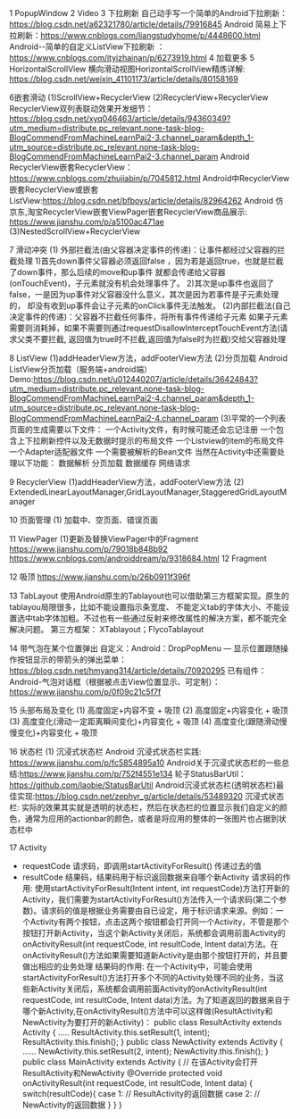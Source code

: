 1 PopupWindow
2 Video
3 下拉刷新
自己动手写一个简单的Android下拉刷新：https://blog.csdn.net/a62321780/article/details/79916845
Android 简易上下拉刷新：https://www.cnblogs.com/liangstudyhome/p/4448600.html
Android--简单的自定义ListView下拉刷新 ：https://www.cnblogs.com/ityizhainan/p/6273919.html
4 加载更多
5 HorizontalScrollView
横向滑动视图HorizontalScrollView精炼详解: https://blog.csdn.net/weixin_41101173/article/details/80158169

6嵌套滑动
(1)ScrollView+RecyclerView
(2)RecyclerView+RecyclerView
RecyclerView双列表联动效果开发细节：https://blog.csdn.net/xyq046463/article/details/94360349?utm_medium=distribute.pc_relevant.none-task-blog-BlogCommendFromMachineLearnPai2-3.channel_param&depth_1-utm_source=distribute.pc_relevant.none-task-blog-BlogCommendFromMachineLearnPai2-3.channel_param
Android RecyclerView嵌套RecyclerView：https://www.cnblogs.com/zhujiabin/p/7045812.html
Android中RecyclerView嵌套RecyclerView或嵌套ListView:https://blog.csdn.net/bfboys/article/details/82964262
Android 仿京东,淘宝RecyclerView嵌套ViewPager嵌套RecyclerView商品展示:
https://www.jianshu.com/p/a5100ac471ae
(3)NestedScrollView+RecyclerView

7 滑动冲突
(1) 外部拦截法(由父容器决定事件的传递)：让事件都经过父容器的拦截处理
1)首先down事件父容器必须返回false ，因为若是返回true，也就是拦截了down事件，那么后续的move和up事件
就都会传递给父容器(onTouchEvent)，子元素就没有机会处理事件了。
2)其次是up事件也返回了false，一是因为up事件对父容器没什么意义，其次是因为若事件是子元素处理的，
却没有收到up事件会让子元素的onClick事件无法触发。
(2)内部拦截法(自己决定事件的传递)：父容器不拦截任何事件，将所有事件传递给子元素
如果子元素需要则消耗掉，如果不需要则通过requestDisallowInterceptTouchEvent方法(请求父类不要拦截,
返回值为true时不拦截,返回值为false时为拦截)交给父容器处理


8 ListView
(1)addHeaderView方法，addFooterView方法
(2)分页加载
Android ListView分页加载（服务端+android端）Demo:https://blog.csdn.net/u012440207/article/details/36424843?utm_medium=distribute.pc_relevant.none-task-blog-BlogCommendFromMachineLearnPai2-4.channel_param&depth_1-utm_source=distribute.pc_relevant.none-task-blog-BlogCommendFromMachineLearnPai2-4.channel_param
(3)平常的一个列表页面的生成需要以下文件：
一个Activity文件，有时候可能还会忘记注册
一个包含上下拉刷新控件以及无数据时提示的布局文件
一个Listview的item的布局文件
一个Adapter适配器文件
一个需要被解析的Bean文件
当然在Activity中还需要处理以下功能：
数据解析
分页加载
数据缓存
网络请求

9 RecyclerView
(1)addHeaderView方法，addFooterView方法
(2) ExtendedLinearLayoutManager,GridLayoutManager,StaggeredGridLayoutManager

10 页面管理
(1) 加载中、空页面、错误页面

11 ViewPager
(1)更新及替换ViewPager中的Fragment
https://www.jianshu.com/p/79018b848b92
https://www.cnblogs.com/androiddream/p/9318684.html
12 Fragment

12 吸顶
https://www.jianshu.com/p/26b0911f396f

13 TabLayout
使用Android原生的Tablayout也可以借助第三方框架实现。原生的tablayou局限很多，比如不能设置指示条宽度、
不能定义tab的字体大小、不能设置选中tab字体加粗。不过也有一些通过反射来修改属性的解决方案，都不能完全解决问题。
第三方框架：
XTablayout；FlycoTablayout

14 带气泡在某个位置弹出
自定义：Android：DropPopMenu — 显示位置跟随操作按钮显示的带箭头的弹出菜单：https://blog.csdn.net/hmyang314/article/details/70920295
已有组件：Android-气泡对话框（根据被点击View位置显示、可定制）：https://www.jianshu.com/p/0f09c21c5f7f

15 头部布局及变化
(1) 高度固定+内容不变 + 吸顶
(2) 高度固定+内容变化 + 吸顶
(3) 高度变化(滑动一定距离瞬间变化)+内容变化 + 吸顶
(4) 高度变化(跟随滑动慢慢变化)+内容变化 + 吸顶

16 状态栏
(1) 沉浸式状态栏
Android 沉浸式状态栏实践: https://www.jianshu.com/p/fc5854895a10
Android关于沉浸式状态栏的一些总结:https://www.jianshu.com/p/752f4551e134
轮子StatusBarUtil：https://github.com/laobie/StatusBarUtil
Android沉浸式状态栏(透明状态栏)最佳实现:https://blog.csdn.net/zephyr_g/article/details/53489320
沉浸式状态栏:
实际的效果其实就是透明的状态栏，然后在状态栏的位置显示我们自定义的颜色，通常为应用的actionbar的颜色，或者是将应用的整体的一张图片也占据到状态栏中

17 Activity
* requestCode 请求码，即调用startActivityForResult() 传递过去的值
* resultCode 结果码，结果码用于标识返回数据来自哪个新Activity
请求码的作用:
使用startActivityForResult(Intent intent, int requestCode)方法打开新的Activity，我们需要为startActivityForResult()方法传入一个请求码(第二个参数)。请求码的值是根据业务需要由自已设定，用于标识请求来源。例如：一个Activity有两个按钮，点击这两个按钮都会打开同一个Activity，不管是那个按钮打开新Activity，当这个新Activity关闭后，系统都会调用前面Activity的onActivityResult(int requestCode, int resultCode, Intent data)方法。在onActivityResult()方法如果需要知道新Activity是由那个按钮打开的，并且要做出相应的业务处理
结果码的作用:
在一个Activity中，可能会使用startActivityForResult()方法打开多个不同的Activity处理不同的业务，当这些新Activity关闭后，系统都会调用前面Activity的onActivityResult(int requestCode, int resultCode, Intent data)方法。为了知道返回的数据来自于哪个新Activity,在onActivityResult()方法中可以这样做(ResultActivity和NewActivity为要打开的新Activity)：
public class ResultActivity extends Activity {
           .....
           ResultActivity.this.setResult(1, intent);
           ResultActivity.this.finish();
    }
    public class NewActivity extends Activity {
           ......
            NewActivity.this.setResult(2, intent);
            NewActivity.this.finish();
    }
    public class MainActivity extends Activity { // 在该Activity会打开ResultActivity和NewActivity
           @Override protected void onActivityResult(int requestCode, int resultCode, Intent data) {
                   switch(resultCode){
                       case 1:
                       // ResultActivity的返回数据
                       case 2:
                        // NewActivity的返回数据
                    }
              }
    }